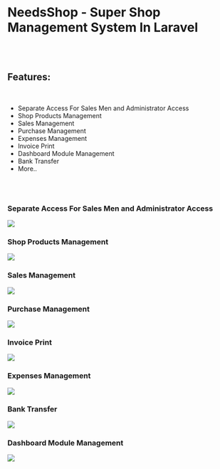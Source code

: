 <h1>NeedsShop - Super Shop Management System In Laravel</h1>
<br><br>
<h2>Features:</h2>
<br>
<ul>
    <li>
        Separate Access For Sales Men and Administrator Access
    </li>
    <li>
        Shop Products Management
    </li>
    <li>
        Sales Management
    </li>
    <li>
        Purchase Management
    </li>
    <li>
        Expenses Management
    </li>
    <li>
        Invoice Print
    </li>
    <li>
        Dashboard Module Management
    </li>
    <li>
        Bank Transfer
    </li> 
    <li>
        More..
    </li>
</ul>
<br><br>
<h3>Separate Access For Sales Men and Administrator Access</h3>
<img src="https://s22.postimg.cc/f7lohvwvx/dashboad.png"/>
<br>
<h3>Shop Products Management</h3>
<img src="https://s22.postimg.cc/dsk3t6iy5/product.png"/>
<br>
<h3>Sales Management</h3>
<img src="https://s22.postimg.cc/k696wel99/sales.png"/>
<br>
<h3>Purchase Management</h3>
<img src="https://s22.postimg.cc/6cku7dft9/purchase.png"/>
<br>
<h3>Invoice Print</h3>
<img src="https://s22.postimg.cc/wxnd2w065/pdfprint.png"/>
<br>
<h3>Expenses Management</h3>
<img src="https://s22.postimg.cc/4xj9ilozx/expense.png"/>
<br>
<h3>Bank Transfer</h3>
<img src="https://s22.postimg.cc/k696wc0nx/bankdeposite.png"/>
<br>
<h3>Dashboard Module Management</h3>
<img src="https://s22.postimg.cc/gzencsvod/module.png"/>
